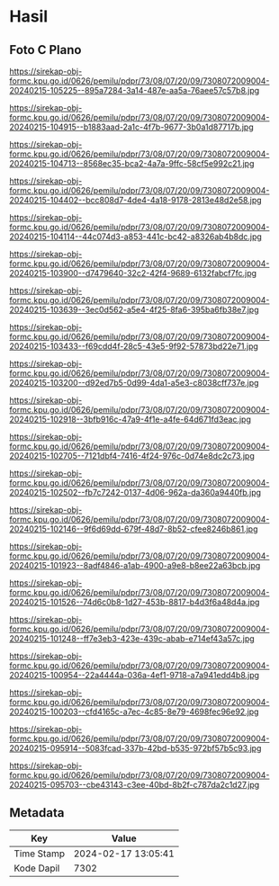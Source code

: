 # Hasil

## Foto C Plano

https://sirekap-obj-formc.kpu.go.id/0626/pemilu/pdpr/73/08/07/20/09/7308072009004-20240215-105225--895a7284-3a14-487e-aa5a-76aee57c57b8.jpg

https://sirekap-obj-formc.kpu.go.id/0626/pemilu/pdpr/73/08/07/20/09/7308072009004-20240215-104915--b1883aad-2a1c-4f7b-9677-3b0a1d87717b.jpg

https://sirekap-obj-formc.kpu.go.id/0626/pemilu/pdpr/73/08/07/20/09/7308072009004-20240215-104713--8568ec35-bca2-4a7a-9ffc-58cf5e992c21.jpg

https://sirekap-obj-formc.kpu.go.id/0626/pemilu/pdpr/73/08/07/20/09/7308072009004-20240215-104402--bcc808d7-4de4-4a18-9178-2813e48d2e58.jpg

https://sirekap-obj-formc.kpu.go.id/0626/pemilu/pdpr/73/08/07/20/09/7308072009004-20240215-104114--44c074d3-a853-441c-bc42-a8326ab4b8dc.jpg

https://sirekap-obj-formc.kpu.go.id/0626/pemilu/pdpr/73/08/07/20/09/7308072009004-20240215-103900--d7479640-32c2-42f4-9689-6132fabcf7fc.jpg

https://sirekap-obj-formc.kpu.go.id/0626/pemilu/pdpr/73/08/07/20/09/7308072009004-20240215-103639--3ec0d562-a5e4-4f25-8fa6-395ba6fb38e7.jpg

https://sirekap-obj-formc.kpu.go.id/0626/pemilu/pdpr/73/08/07/20/09/7308072009004-20240215-103433--f69cdd4f-28c5-43e5-9f92-57873bd22e71.jpg

https://sirekap-obj-formc.kpu.go.id/0626/pemilu/pdpr/73/08/07/20/09/7308072009004-20240215-103200--d92ed7b5-0d99-4da1-a5e3-c8038cff737e.jpg

https://sirekap-obj-formc.kpu.go.id/0626/pemilu/pdpr/73/08/07/20/09/7308072009004-20240215-102918--3bfb916c-47a9-4f1e-a4fe-64d671fd3eac.jpg

https://sirekap-obj-formc.kpu.go.id/0626/pemilu/pdpr/73/08/07/20/09/7308072009004-20240215-102705--7121dbf4-7416-4f24-976c-0d74e8dc2c73.jpg

https://sirekap-obj-formc.kpu.go.id/0626/pemilu/pdpr/73/08/07/20/09/7308072009004-20240215-102502--fb7c7242-0137-4d06-962a-da360a9440fb.jpg

https://sirekap-obj-formc.kpu.go.id/0626/pemilu/pdpr/73/08/07/20/09/7308072009004-20240215-102146--9f6d69dd-679f-48d7-8b52-cfee8246b861.jpg

https://sirekap-obj-formc.kpu.go.id/0626/pemilu/pdpr/73/08/07/20/09/7308072009004-20240215-101923--8adf4846-a1ab-4900-a9e8-b8ee22a63bcb.jpg

https://sirekap-obj-formc.kpu.go.id/0626/pemilu/pdpr/73/08/07/20/09/7308072009004-20240215-101526--74d6c0b8-1d27-453b-8817-b4d3f6a48d4a.jpg

https://sirekap-obj-formc.kpu.go.id/0626/pemilu/pdpr/73/08/07/20/09/7308072009004-20240215-101248--ff7e3eb3-423e-439c-abab-e714ef43a57c.jpg

https://sirekap-obj-formc.kpu.go.id/0626/pemilu/pdpr/73/08/07/20/09/7308072009004-20240215-100954--22a4444a-036a-4ef1-9718-a7a941edd4b8.jpg

https://sirekap-obj-formc.kpu.go.id/0626/pemilu/pdpr/73/08/07/20/09/7308072009004-20240215-100203--cfd4165c-a7ec-4c85-8e79-4698fec96e92.jpg

https://sirekap-obj-formc.kpu.go.id/0626/pemilu/pdpr/73/08/07/20/09/7308072009004-20240215-095914--5083fcad-337b-42bd-b535-972bf57b5c93.jpg

https://sirekap-obj-formc.kpu.go.id/0626/pemilu/pdpr/73/08/07/20/09/7308072009004-20240215-095703--cbe43143-c3ee-40bd-8b2f-c787da2c1d27.jpg


## Metadata

| Key        | Value               |
| ---------- | ------------------- |
| Time Stamp | 2024-02-17 13:05:41 |
| Kode Dapil | 7302                |



